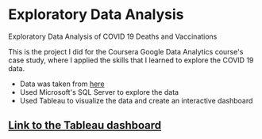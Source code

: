# Exploratory Data Analysis
Exploratory Data Analysis of COVID 19 Deaths and Vaccinations

This is the project I did for the Coursera Google Data Analytics course's case study, where I applied the skills that I learned to explore the COVID 19 data.

* Data was taken from [here](https://ourworldindata.org/covid-deaths)
* Used Microsoft's SQL Server to explore the data
* Used Tableau to visualize the data and create an interactive dashboard

## [Link to the Tableau dashboard](https://public.tableau.com/app/profile/jericka.marco/viz/COVID19Dashboard_16951688711120/floating)

